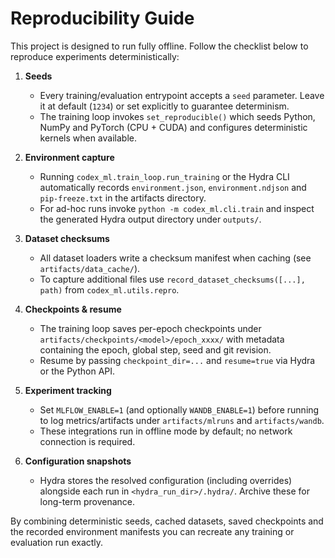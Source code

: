 # Reproducibility Guide

This project is designed to run fully offline. Follow the checklist below to
reproduce experiments deterministically:

1. **Seeds**
   - Every training/evaluation entrypoint accepts a `seed` parameter. Leave it at
default (`1234`) or set explicitly to guarantee determinism.
   - The training loop invokes `set_reproducible()` which seeds Python, NumPy and
     PyTorch (CPU + CUDA) and configures deterministic kernels when available.

2. **Environment capture**
   - Running `codex_ml.train_loop.run_training` or the Hydra CLI automatically
     records `environment.json`, `environment.ndjson` and `pip-freeze.txt` in the
     artifacts directory.
   - For ad-hoc runs invoke `python -m codex_ml.cli.train` and inspect the
     generated Hydra output directory under `outputs/`.

3. **Dataset checksums**
   - All dataset loaders write a checksum manifest when caching (see
     `artifacts/data_cache/`).
   - To capture additional files use `record_dataset_checksums([...], path)` from
     `codex_ml.utils.repro`.

4. **Checkpoints & resume**
   - The training loop saves per-epoch checkpoints under
     `artifacts/checkpoints/<model>/epoch_xxxx/` with metadata containing the
     epoch, global step, seed and git revision.
   - Resume by passing `checkpoint_dir=...` and `resume=true` via Hydra or the
     Python API.

5. **Experiment tracking**
   - Set `MLFLOW_ENABLE=1` (and optionally `WANDB_ENABLE=1`) before running to
     log metrics/artifacts under `artifacts/mlruns` and `artifacts/wandb`.
   - These integrations run in offline mode by default; no network connection is
     required.

6. **Configuration snapshots**
   - Hydra stores the resolved configuration (including overrides) alongside each
     run in `<hydra_run_dir>/.hydra/`. Archive these for long-term provenance.

By combining deterministic seeds, cached datasets, saved checkpoints and the
recorded environment manifests you can recreate any training or evaluation run
exactly.

